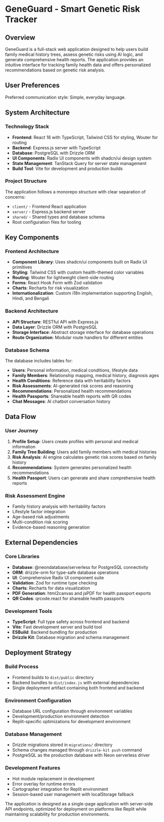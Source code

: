 # GeneGuard - Smart Genetic Risk Tracker

## Overview

GeneGuard is a full-stack web application designed to help users build family medical history trees, assess genetic risks using AI logic, and generate comprehensive health reports. The application provides an intuitive interface for tracking family health data and offers personalized recommendations based on genetic risk analysis.

## User Preferences

Preferred communication style: Simple, everyday language.

## System Architecture

### Technology Stack
- **Frontend**: React 18 with TypeScript, Tailwind CSS for styling, Wouter for routing
- **Backend**: Express.js server with TypeScript
- **Database**: PostgreSQL with Drizzle ORM
- **UI Components**: Radix UI components with shadcn/ui design system
- **State Management**: TanStack Query for server state management
- **Build Tool**: Vite for development and production builds

### Project Structure
The application follows a monorepo structure with clear separation of concerns:
- `client/` - Frontend React application
- `server/` - Express.js backend server
- `shared/` - Shared types and database schema
- Root configuration files for tooling

## Key Components

### Frontend Architecture
- **Component Library**: Uses shadcn/ui components built on Radix UI primitives
- **Styling**: Tailwind CSS with custom health-themed color variables
- **Routing**: Wouter for lightweight client-side routing
- **Forms**: React Hook Form with Zod validation
- **Charts**: Recharts for risk visualization
- **Internationalization**: Custom i18n implementation supporting English, Hindi, and Bengali

### Backend Architecture
- **API Structure**: RESTful API with Express.js
- **Data Layer**: Drizzle ORM with PostgreSQL
- **Storage Interface**: Abstract storage interface for database operations
- **Route Organization**: Modular route handlers for different entities

### Database Schema
The database includes tables for:
- **Users**: Personal information, medical conditions, lifestyle data
- **Family Members**: Relationship mapping, medical history, diagnosis ages
- **Health Conditions**: Reference data with heritability factors
- **Risk Assessments**: AI-generated risk scores and reasoning
- **Recommendations**: Personalized health recommendations
- **Health Passports**: Shareable health reports with QR codes
- **Chat Messages**: AI chatbot conversation history

## Data Flow

### User Journey
1. **Profile Setup**: Users create profiles with personal and medical information
2. **Family Tree Building**: Users add family members with medical histories
3. **Risk Analysis**: AI engine calculates genetic risk scores based on family history
4. **Recommendations**: System generates personalized health recommendations
5. **Health Passport**: Users can generate and share comprehensive health reports

### Risk Assessment Engine
- Family history analysis with heritability factors
- Lifestyle factor integration
- Age-based risk adjustments
- Multi-condition risk scoring
- Evidence-based reasoning generation

## External Dependencies

### Core Libraries
- **Database**: @neondatabase/serverless for PostgreSQL connectivity
- **ORM**: drizzle-orm for type-safe database operations
- **UI**: Comprehensive Radix UI component suite
- **Validation**: Zod for runtime type checking
- **Charts**: Recharts for data visualization
- **PDF Generation**: html2canvas and jsPDF for health passport exports
- **QR Codes**: qrcode.react for shareable health passports

### Development Tools
- **TypeScript**: Full type safety across frontend and backend
- **Vite**: Fast development server and build tool
- **ESBuild**: Backend bundling for production
- **Drizzle Kit**: Database migration and schema management

## Deployment Strategy

### Build Process
- Frontend builds to `dist/public` directory
- Backend bundles to `dist/index.js` with external dependencies
- Single deployment artifact containing both frontend and backend

### Environment Configuration
- Database URL configuration through environment variables
- Development/production environment detection
- Replit-specific optimizations for development environment

### Database Management
- Drizzle migrations stored in `migrations/` directory
- Schema changes managed through `drizzle-kit push` command
- PostgreSQL as the production database with Neon serverless driver

### Development Features
- Hot module replacement in development
- Error overlay for runtime errors
- Cartographer integration for Replit environment
- Session-based user management with localStorage fallback

The application is designed as a single-page application with server-side API endpoints, optimized for deployment on platforms like Replit while maintaining scalability for production environments.